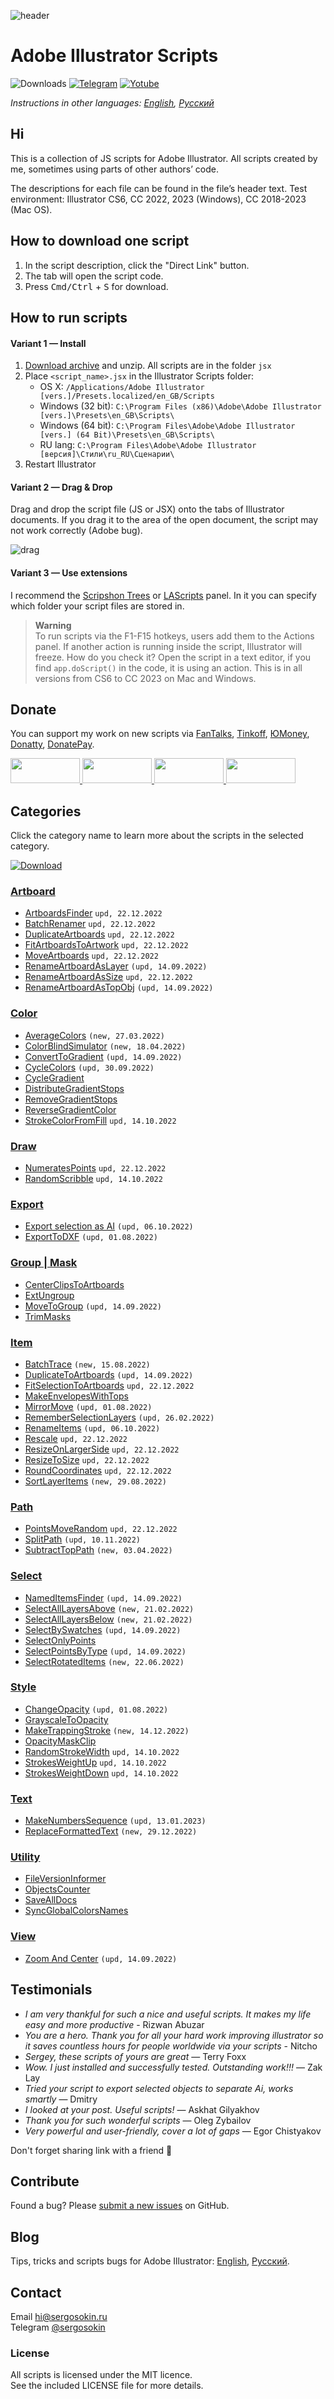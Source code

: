![header](https://i.ibb.co/mF018gV/emblem.png)
# Adobe Illustrator Scripts

![Downloads](https://img.shields.io/badge/Downloads-25k-27CF7D.svg) [![Telegram](https://img.shields.io/badge/Telegram%20Channel-%40aiscripts-0088CC.svg)](https://t.me/aiscripts) [![Yotube](https://img.shields.io/badge/Youtube-%40SergOsokinArt-FF0000.svg)](https://www.youtube.com/c/SergOsokinArt/videos)

*Instructions in other languages: [English](README.md), [Русский](README.ru.md)*

## Hi
This is a collection of JS scripts for Adobe Illustrator. All scripts created by me, sometimes using parts of other authors’ code.

The descriptions for each file can be found in the file’s header text. Test environment: Illustrator CS6, CC 2022, 2023 (Windows), CC 2018-2023 (Mac OS).   

## How to download one script 
1. In the script description, click the "Direct Link" button.
2. The tab will open the script code.
3. Press <kbd>Cmd/Ctrl</kbd> + <kbd>S</kbd> for download.

## How to run scripts

#### Variant 1 — Install 

1. [Download archive] and unzip. All scripts are in the folder `jsx`
2. Place `<script_name>.jsx` in the Illustrator Scripts folder:
	- OS X: `/Applications/Adobe Illustrator [vers.]/Presets.localized/en_GB/Scripts`
	- Windows (32 bit): `C:\Program Files (x86)\Adobe\Adobe Illustrator [vers.]\Presets\en_GB\Scripts\`
	- Windows (64 bit): `C:\Program Files\Adobe\Adobe Illustrator [vers.] (64 Bit)\Presets\en_GB\Scripts\`
	- RU lang: `C:\Program Files\Adobe\Adobe Illustrator [версия]\Стили\ru_RU\Сценарии\`
3. Restart Illustrator

[Download archive]: https://bit.ly/2M0j95N

#### Variant 2 — Drag & Drop
Drag and drop the script file (JS or JSX) onto the tabs of Illustrator documents. If you drag it to the area of the open document, the script may not work correctly (Adobe bug).  

![drag](https://i.ibb.co/WP9S7Lh/drag-n-drop-area.jpg)

#### Variant 3 — Use extensions
I recommend the [Scripshon Trees] or [LAScripts] panel. In it you can specify which folder your script files are stored in.

[Scripshon Trees]: https://exchange.adobe.com/creativecloud.details.15873.scripshon-trees.html
[LAScripts]: https://ladygin.pro/products/lascripts/

> **Warning**   
> To run scripts via the F1-F15 hotkeys, users add them to the Actions panel. If another action is running inside the script, Illustrator will freeze. How do you check it? Open the script in a text editor, if you find `app.doScript()` in the code, it is using an action. This is in all versions from CS6 to CC 2023 on Mac and Windows.

## Donate
You can support my work on new scripts via [FanTalks], [Tinkoff], [ЮMoney], [Donatty], [DonatePay].   

[FanTalks]: https://fantalks.io/r/sergey
[Tinkoff]: https://www.tinkoff.ru/rm/osokin.sergey127/SN67U9405/
[ЮMoney]: https://yoomoney.ru/to/410011149615582
[Donatty]: https://donatty.com/sergosokin
[DonatePay]: https://new.donatepay.ru/@osokin

<a href="https://fantalks.io/r/sergey">
  <img width="111" height="40" src="https://i.ibb.co/vcds3vF/fantalks-badge.png">
</a>

<a href="https://yoomoney.ru/to/410011149615582">
  <img width="111" height="40" src="https://i.ibb.co/wwrYWJ5/yoomoney-badge.png">
</a>

<a href="https://donatty.com/sergosokin">
  <img width="111" height="40" src="https://i.ibb.co/s61FGCn/donatty-badge.png">
</a>

<a href="https://new.donatepay.ru/@osokin">
  <img width="111" height="40" src="https://i.ibb.co/0KJ94ND/donatepay-badge.png">
</a>

## Categories
Click the category name to learn more about the scripts in the selected category.   

[![Download](https://img.shields.io/badge/Download%20All-Zip%20archive-0088CC.svg)](https://bit.ly/2M0j95N)

### [Artboard](md/Artboard.md)  

* [ArtboardsFinder](https://github.com/creold/illustrator-scripts/blob/master/md/Artboard.md#artboardsfinder) `upd, 22.12.2022`
* [BatchRenamer](https://github.com/creold/illustrator-scripts/blob/master/md/Artboard.md#batchrenamer) `upd, 22.12.2022`
* [DuplicateArtboards](https://github.com/creold/illustrator-scripts/blob/master/md/Artboard.md#duplicateartboardslight) `upd, 22.12.2022`
* [FitArtboardsToArtwork](https://github.com/creold/illustrator-scripts/blob/master/md/Artboard.md#fitartboardstoartwork) `upd, 22.12.2022`
* [MoveArtboards](https://github.com/creold/illustrator-scripts/blob/master/md/Artboard.md#moveartboards) `upd, 22.12.2022`
* [RenameArtboardAsLayer](https://github.com/creold/illustrator-scripts/blob/master/md/Artboard.md#renameartboardaslayer) `(upd, 14.09.2022)`
* [RenameArtboardAsSize](https://github.com/creold/illustrator-scripts/blob/master/md/Artboard.md#renameartboardassize) `upd, 22.12.2022`
* [RenameArtboardAsTopObj](https://github.com/creold/illustrator-scripts/blob/master/md/Artboard.md#renameartboardastopobj) `(upd, 14.09.2022)`

### [Color](md/Color.md)  

* [AverageColors](https://github.com/creold/illustrator-scripts/blob/master/md/Color.md#averagecolors) `(new, 27.03.2022)`
* [ColorBlindSimulator](https://github.com/creold/illustrator-scripts/blob/master/md/Color.md#colorblindsimulator) `(new, 18.04.2022)`
* [ConvertToGradient](https://github.com/creold/illustrator-scripts/blob/master/md/Color.md#converttogradient) `(upd, 14.09.2022)`
* [CycleColors](https://github.com/creold/illustrator-scripts/blob/master/md/Color.md#cyclecolors) `(upd, 30.09.2022)`
* [CycleGradient](https://github.com/creold/illustrator-scripts/blob/master/md/Color.md#cyclegradient)
* [DistributeGradientStops](https://github.com/creold/illustrator-scripts/blob/master/md/Color.md#distributegradientstops)
* [RemoveGradientStops](https://github.com/creold/illustrator-scripts/blob/master/md/Color.md#removegradientstops)
* [ReverseGradientColor](https://github.com/creold/illustrator-scripts/blob/master/md/Color.md#reversegradientcolor)
* [StrokeColorFromFill](https://github.com/creold/illustrator-scripts/blob/master/md/Color.md#strokecolorfromfill) `upd, 14.10.2022`

### [Draw](md/Draw.md) 

* [NumeratesPoints](https://github.com/creold/illustrator-scripts/blob/master/md/Draw.md#numeratespoints) `upd, 22.12.2022`
* [RandomScribble](https://github.com/creold/illustrator-scripts/blob/master/md/Draw.md#randomscribble) `upd, 14.10.2022`

### [Export](md/Export.md)  

* [Export selection as AI](https://github.com/creold/illustrator-scripts/blob/master/md/Export.md#export-selection-as-ai) `(upd, 06.10.2022)`
* [ExportToDXF](https://github.com/creold/illustrator-scripts/blob/master/md/Export.md#exporttodxf) `(upd, 01.08.2022)`

### [Group | Mask](md/Group.md)  

* [CenterClipsToArtboards](https://github.com/creold/illustrator-scripts/blob/master/md/Group.md#centerclipstoartboards)
* [ExtUngroup](https://github.com/creold/illustrator-scripts/blob/master/md/Group.md#extungroup)
* [MoveToGroup](https://github.com/creold/illustrator-scripts/blob/master/md/Group.md#movetogroup) `(upd, 14.09.2022)`
* [TrimMasks](https://github.com/creold/illustrator-scripts/blob/master/md/Group.md#trimmasks)

### [Item](md/Item.md)  

* [BatchTrace](https://github.com/creold/illustrator-scripts/blob/master/md/Item.md#batchtrace) `(new, 15.08.2022)`
* [DuplicateToArtboards](https://github.com/creold/illustrator-scripts/blob/master/md/Item.md#duplicatetoartboards) `(upd, 14.09.2022)`
* [FitSelectionToArtboards](https://github.com/creold/illustrator-scripts/blob/master/md/Item.md#fitselectiontoartboards) `upd, 22.12.2022`
* [MakeEnvelopesWithTops](https://github.com/creold/illustrator-scripts/blob/master/md/Item.md#makeenvelopeswithtops)
* [MirrorMove](https://github.com/creold/illustrator-scripts/blob/master/md/Item.md#mirrormove) `(upd, 01.08.2022)`
* [RememberSelectionLayers](https://github.com/creold/illustrator-scripts/blob/master/md/Item.md#rememberselectionlayers) `(upd, 26.02.2022)`
* [RenameItems](https://github.com/creold/illustrator-scripts/blob/master/md/Item.md#renameitems) `(upd, 06.10.2022)`
* [Rescale](https://github.com/creold/illustrator-scripts/blob/master/md/Item.md#rescale) `upd, 22.12.2022`
* [ResizeOnLargerSide](https://github.com/creold/illustrator-scripts/blob/master/md/Item.md#resizeonlargerside) `upd, 22.12.2022`
* [ResizeToSize](https://github.com/creold/illustrator-scripts/blob/master/md/Item.md#resizetosize) `upd, 22.12.2022`
* [RoundCoordinates](https://github.com/creold/illustrator-scripts/blob/master/md/Item.md#roundcoordinates) `upd, 22.12.2022`
* [SortLayerItems](https://github.com/creold/illustrator-scripts/blob/master/md/Item.md#sortlayeritems) `(new, 29.08.2022)`

### [Path](md/Path.md)  

* [PointsMoveRandom](https://github.com/creold/illustrator-scripts/blob/master/md/Path.md#points-move-random) `upd, 22.12.2022`
* [SplitPath](https://github.com/creold/illustrator-scripts/blob/master/md/Path.md#splitpath) `(upd, 10.11.2022)`
* [SubtractTopPath](https://github.com/creold/illustrator-scripts/blob/master/md/Path.md#subtracttoppath) `(new, 03.04.2022)`

### [Select](md/Select.md)  

* [NamedItemsFinder](https://github.com/creold/illustrator-scripts/blob/master/md/Select.md#named-items-finder) `(upd, 14.09.2022)`
* [SelectAllLayersAbove](https://github.com/creold/illustrator-scripts/blob/master/md/Select.md#selectalllayersabove) `(new, 21.02.2022)`
* [SelectAllLayersBelow](https://github.com/creold/illustrator-scripts/blob/master/md/Select.md#selectalllayersabove) `(new, 21.02.2022)`
* [SelectBySwatches](https://github.com/creold/illustrator-scripts/blob/master/md/Select.md#selectbyswatches) `(upd, 14.09.2022)`
* [SelectOnlyPoints](https://github.com/creold/illustrator-scripts/blob/master/md/Select.md#selectonlypoints)
* [SelectPointsByType](https://github.com/creold/illustrator-scripts/blob/master/md/Select.md#selectpointsbytype) `(upd, 14.09.2022)`
* [SelectRotatedItems](https://github.com/creold/illustrator-scripts/blob/master/md/Select.md#selectrotateditems) `(new, 22.06.2022)`

### [Style](md/Style.md)  

* [ChangeOpacity](https://github.com/creold/illustrator-scripts/blob/master/md/Style.md#changeopacity) `(upd, 01.08.2022)`
* [GrayscaleToOpacity](https://github.com/creold/illustrator-scripts/blob/master/md/Style.md#grayscaletoopacity)
* [MakeTrappingStroke](https://github.com/creold/illustrator-scripts/blob/master/md/Style.md#maketrappingstroke) `(new, 14.12.2022)`
* [OpacityMaskClip](https://github.com/creold/illustrator-scripts/blob/master/md/Style.md#opacitymaskclip)
* [RandomStrokeWidth](https://github.com/creold/illustrator-scripts/blob/master/md/Style.md#randomstrokewidth) `upd, 14.10.2022`
* [StrokesWeightUp](https://github.com/creold/illustrator-scripts/blob/master/md/Style.md#strokesweight) `upd, 14.10.2022`
* [StrokesWeightDown](https://github.com/creold/illustrator-scripts/blob/master/md/Style.md#strokesweight) `upd, 14.10.2022`

### [Text](md/Text.md)  

* [MakeNumbersSequence](https://github.com/creold/illustrator-scripts/blob/master/md/Text.md#makenumberssequence) `(upd, 13.01.2023)`
* [ReplaceFormattedText](https://github.com/creold/illustrator-scripts/blob/master/md/Text.md#replaceformattedtext) `(new, 29.12.2022)`

### [Utility](md/Utility.md)  

* [FileVersionInformer](https://github.com/creold/illustrator-scripts/blob/master/md/Utility.md#fileversioninformer)
* [ObjectsCounter](https://github.com/creold/illustrator-scripts/blob/master/md/Utility.md#objectscounter)
* [SaveAllDocs](https://github.com/creold/illustrator-scripts/blob/master/md/Utility.md#savealldocs)
* [SyncGlobalColorsNames](https://github.com/creold/illustrator-scripts/blob/master/md/Utility.md#syncglobalcolorsnames)

### [View](md/View.md)  

* [Zoom And Center](https://github.com/creold/illustrator-scripts/blob/master/md/View.md#zoom-and-center) `(upd, 14.09.2022)`

## Testimonials
* *I am very thankful for such a nice and useful scripts.
It makes my life easy and more productive* - Rizwan Abuzar
* *You are a hero. Thank you for all your hard work improving illustrator so it saves countless hours for people worldwide via your scripts* - Nitcho
* *Sergey, these scripts of yours are great* — Terry Foxx   
* *Wow. I just installed and successfully tested. Outstanding work!!!* — Zak Lay
* *Tried your script to export selected objects to separate Ai, works smartly* — Dmitry
* *I looked at your post. Useful scripts!* — Askhat Gilyakhov
* *Thank you for such wonderful scripts* — Oleg Zybailov
* *Very powerful and user-friendly, cover a lot of gaps* — Egor Chistyakov

Don't forget sharing link with a friend 🙂 

## Contribute

Found a bug? Please [submit a new issues](https://github.com/creold/illustrator-scripts/issues) on GitHub.

## Blog
Tips, tricks and scripts bugs for Adobe Illustrator: [English](https://aiscripts.medium.com), [Русский](https://ais.sergosokin.ru/blog/).

## Contact
Email <hi@sergosokin.ru>  
Telegram [@sergosokin](https://t.me/sergosokin)

### License

All scripts is licensed under the MIT licence.  
See the included LICENSE file for more details.
